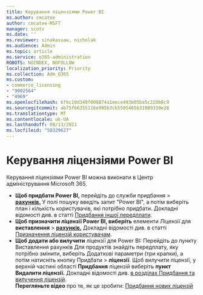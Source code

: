 ```yaml
---
title: Керування ліцензіями Power BI
ms.author: cmcatee
author: cmcatee-MSFT
manager: scotv
ms.date: ''
ms.reviewer: sinakassaw, nicholak
ms.audience: Admin
ms.topic: article
ms.service: o365-administration
ROBOTS: NOINDEX, NOFOLLOW
localization_priority: Priority
ms.collection: Adm_O365
ms.custom:
- commerce_licensing
- "9002564"
- "4969"
ms.openlocfilehash: 6f6c10d349f000874a1eece493b05ba5c220b8c9
ms.sourcegitcommit: ab75f66355116e995b3cb5505465b31989339e28
ms.translationtype: MT
ms.contentlocale: uk-UA
ms.lasthandoff: 08/13/2021
ms.locfileid: "58329627"
---
```

# <a name="power-bi-license-management"></a>Керування ліцензіями Power BI

Керування ліцензіями Power BI можна виконати в Центр адміністрування Microsoft 365.

- **Щоб придбати Power BI,** перейдіть до служби придбання  \> **[рахунків.](https://go.microsoft.com/fwlink/p/?linkid=868433)** У полі пошуку введіть запит "Power BI", а потім виберіть план і кількість користувачів, які потрібно придбати. Докладні відомості див. в статті [Придбання іншої передплати](https://docs.microsoft.com/microsoft-365/commerce/try-or-buy-microsoft-365#buy-a-different-subscription).
- **Щоб призначити ліцензії Power BI, виберіть** елементи Ліцензії для **виставлення**  >  **[рахунків.](https://go.microsoft.com/fwlink/p/?linkid=842264)** Докладні відомості див. в статті [Призначення ліцензій користувачам](https://docs.microsoft.com/microsoft-365/admin/manage/assign-licenses-to-users).
- **Щоб додати або вилучити** ліцензії для Power BI: Перейдіть до пункту Виставлення рахунків Для продуктів знайдіть передплату, яку потрібно змінити, виберіть Додаткові параметри (три крапки), а потім натисніть кнопку Придбати  >  **[](https://go.microsoft.com/fwlink/p/?linkid=842054)** **ліцензії**.  Щоб вилучити ліцензії, у верхній частині області **Придбання** ліцензій виберіть **пункт Видалити ліцензії.** Докладні відомості див. [в розділах Придбання та вилучення ліцензій](https://docs.microsoft.com/microsoft-365/commerce/licenses/buy-licenses).\
**Перегляньте відео** про те, як це зробити: [Придбання нових ліцензій](https://go.microsoft.com/fwlink/p/?linkid=2154857)
